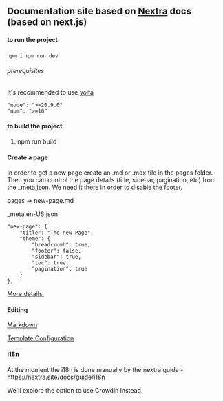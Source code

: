## Documentation site based on [Nextra](https://nextra.site/docs/docs-theme/start) docs (based on next.js)

#### to run the project

`npm i`
`npm run dev`

###### prerequisites

It's recommended to use [volta](https://docs.volta.sh/guide/getting-started)
```
"node": ">=20.9.0"
"npm": ">=10"
```
#### to build the project

1. npm run build


#### Create a page

In order to get a new page create an .md or .mdx file in the pages folder.
Then you can control the page details (title, sidebar, pagination, etc) from the _meta.json. We need it there in order to disable the footer.


pages -> new-page.md

_meta.en-US.json
```
"new-page": {
    "title": "The new Page",
    "theme": {
        "breadcrumb": true,
        "footer": false,
        "sidebar": true,
        "toc": true,
        "pagination": true
    }
},
```

[More details.](https://nextra.site/docs/guide/organize-files)


#### Editing

[Markdown](https://nextra.site/docs/guide/markdown)

[Template Configuration](https://nextra.site/docs/docs-theme/theme-configuration)


#### i18n

At the moment the i18n is done manually by the nextra guide - https://nextra.site/docs/guide/i18n

We'll explore the option to use Crowdin instead.